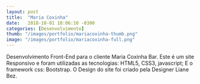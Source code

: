 ```yaml
---
layout: post
title:  "Maria Coxinha"
date:   2018-10-01 10:06:10 -0300
categories: [Desenvolvimento]
thumb: "/images/portfolio/mariacoxinha-thumb.png"
image: "/images/portfolio/mariacoxinha-full.png"
---
```

Desenvolvimento Front-End para o cliente Maria Coxinha Bar.
Este é um site Responsivo e foram utilizadas as tecnologias: HTML5, CSS3, javascript; E o framework css: Bootstrap.
O Design do site foi criado pela Designer Liane Bez.

